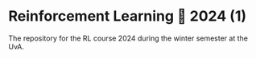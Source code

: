 # Reinforcement Learning 🤖 2024 (1) 
The repository for the RL course 2024 during the winter semester at the UvA.

